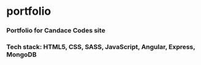 # portfolio

<h3> Portfolio for Candace Codes site </h3>

<h3> Tech stack: HTML5, CSS, SASS, JavaScript, Angular, Express, MongoDB
